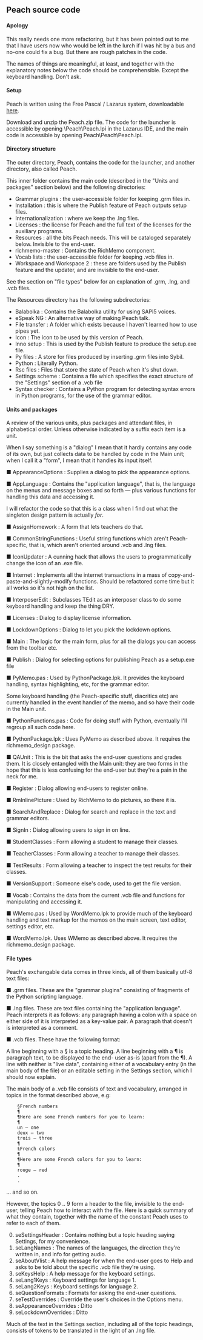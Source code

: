 ## Peach source code


#### Apology

This really needs one more refactoring, but it has been pointed out to me that I have
users now who would be left in the lurch if I was hit by a bus and no-one could fix a
bug. But there are rough patches in the code.

The names of things are meaningful, at least, and together with the explanatory notes
below the code should be comprehensible. Except the keyboard handling. Don't ask.


#### Setup

Peach is written using the Free Pascal / Lazarus system, downloadable [here](https://sourceforge.net/projects/lazarus/).

Download and unzip the Peach.zip file. The code for the launcher is accessible by opening \Peach\Peach.lpi in the Lazarus IDE, and the main code is accessible by opening Peach\Peach\Peach.lpi.


#### Directory structure

The outer directory, Peach, contains the code for the launcher, and another directory, also called Peach.

This inner folder contains the main code (described in the "Units and packages" section below) and the following directories:

- Grammar plugins : the user-accessible folder for keeping .grm files in.
- Installation : this is where the Publish feature of Peach outputs setup files.
- Internationalization : where we keep the .lng files.
- Licenses : the license for Peach and the full text of the licenses for the auxiliary programs.
- Resources : all the bits Peach needs. This will be cataloged separately below. Invisible to the end-user.
- richmemo-master : Contains the RichMemo component.
- Vocab lists : the user-accessible folder for keeping .vcb files in.
- Workspace and Workspace 2 : these are folders used by the Publish feature and the updater, and are invisible to the end-user.

See the section on "file types" below for an explanation of .grm, .lng, and .vcb files.

The Resources directory has the following subdirectories:

- Balabolka : Contains the Balabolka utility for using SAPI5 voices.
- eSpeak NG : An alternative way of making Peach talk.
- File transfer : A folder which exists because I haven't learned how to use pipes yet.
- Icon : The icon to be used by this version of Peach.
- Inno setup : This is used by the Publish feature to produce the setup.exe file.
- Py files : A store for files produced by inserting .grm files into Sybil.
- Python : Literally Python.
- Rsc files : Files that store the state of Peach when it's shut down.
- Settings scheme : Contains a file which specifies the exact structure of the "Settings" section of a .vcb file
- Syntax checker : Contains a Python program for detecting syntax errors in Python programs, for the use of the grammar editor.


#### Units and packages

A review of the various units, plus packages and attendant files, in
alphabetical order. Unless otherwise indicated by a suffix each item is a unit.

When I say something is a "dialog" I mean that it hardly contains any code of
its own, but just collects data to be handled by code in the Main unit; when
I call it a "form", I mean that it handles its input itself.

■ AppearanceOptions : Supplies a dialog to pick the appearance options.

■ AppLanguage : Contains the "application language", that is, the language on
  the menus and message boxes and so forth — plus various functions for
  handling this data and accessing it.

  I will refactor the code so that this is a class when I find out what the
  singleton design pattern is actually *for*.

■ AssignHomework : A form that lets teachers do that.

■ CommonStringFunctions : Useful string functions which aren't Peach-specific,
  that is, which aren't oriented around .vcb and .lng files.

■ IconUpdater : A cunning hack that allows the users to programmatically change
  the icon of an .exe file.

■ Internet : Implements all the internet transactions in a mass of copy-and-
  paste-and-slightly-modify functions. Should be refactored some time but it all
  works so it's not high on the list.

■ InterposerEdit : Subclasses TEdit as an interposer class to do some keyboard
  handling and keep the thing DRY.

■ Licenses : Dialog to display license information.

■ LockdownOptions : Dialog to let you pick the lockdown options.

■ Main : The logic for the main form, plus for all the dialogs you can
  access from the toolbar etc.

■ Publish : Dialog for selecting options for publishing Peach as a setup.exe
  file

■ PyMemo.pas : Used by PythonPackage.lpk. It provides the keyboard handling,
  syntax highlighting, etc, for the grammar editor.

  Some keyboard handling (the Peach-specific stuff, diacritics etc) are
  currently handled in the event handler of the memo, and so have their code in
  the Main unit.

■ PythonFunctions.pas : Code for doing stuff with Python, eventually I'll regroup
  all such code here.

■ PythonPackage.lpk : Uses PyMemo as described above. It requires the
  richmemo_design package.

■ QAUnit : This is the bit that asks the end-user questions and grades them. It
  is closely entangled with the Main unit: they are two forms in the hope that
  this is less confusing for the end-user but they're a pain in the neck for me.

■ Register : Dialog allowing end-users to register online.

■ RmInlinePicture : Used by RichMemo to do pictures, so there it is.

■ SearchAndReplace : Dialog for search and replace in the text and grammar
  editors.

■ SignIn : Dialog allowing users to sign in on line.

■ StudentClasses : Form allowing a student to manage their classes.

■ TeacherClasses : Form allowing a teacher to manage their classes.

■ TestResults : Form allowing a teacher to inspect the test results for their
  classes.

■ VersionSupport : Someone else's code, used to get the file version.

■ Vocab : Contains the data from the current .vcb file and functions for
  manipulating and accessing it.

■ WMemo.pas : Used by WordMemo.lpk to provide much of the keyboard handling
  and text markup for the memos on the main screen, text editor, settings
  editor, etc.

■ WordMemo.lpk. Uses WMemo as described above. It requires the
  richmemo_design package.         


#### File types

Peach's exchangable data comes in three kinds, all of them basically utf-8
text files:

■ .grm files. These are the "grammar plugins" consisting of fragments of
  the Python scripting language.

■ .lng files. These are text files containing the "application language".
  Peach interprets it as follows: any paragraph having a colon with a space
  on either side of it is interpreted as a key-value pair. A paragraph that
  doesn't is interpreted as a comment.

■ .vcb files. These have the following format:

  A line beginning with a § is a topic heading.
  A line beginning with a ¶ is paragraph text, to be displayed to the end-
  user as-is (apart from the ¶).
  A line with neither is "live data", containing either of a vocabulary entry
  (in the main body of the file) or an editable setting in the Settings
  section, which I should now explain.

  The main body of a .vcb file consists of text and vocabulary, arranged in
  topics in the format described above, e.g:

        §French numbers
        ¶
        ¶Here are some French numbers for you to learn:
        ¶
        un — one
        deux — two
        trois — three
        ¶
        §French colors
        ¶
        ¶Here are some French colors for you to learn:
        ¶
        rouge — red
        .
        .

  ... and so on.

  However, the topics 0 .. 9 form a header to the file, invisible to the end-
  user, telling Peach how to interact with the file. Here is a quick summary of
  what they contain, together with the name of the constant Peach uses to refer
  to each of them.

0. seSettingsHeader : Contains nothing but a topic heading saying Settings, for my convenience.
1. seLangNames : The names of the languages, the direction they're written in, and info for getting audio.
2. seAboutVlist : A help message for when the end-user goes to Help and asks to be told about the specific .vcb file they're using.
3. seKeysHelp : A help message for the keyboard settings.
4. seLang1Keys : Keyboard settings for language 1.
5. seLang2Keys : Keyboard settings for language 2.
6. seQuestionFormats : Formats for asking the end-user questions.
7. seTestOverrides : Override the user's choices in the Options menu.
8. seAppearanceOverrides : Ditto
9. seLockdownOverrides : Ditto

  Much of the text in the Settings section, including all of the topic headings,
  consists of tokens to be translated in the light of an .lng file.
